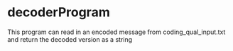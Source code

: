 # decoderProgram
This program can read in an encoded message from coding_qual_input.txt and return the decoded version as a string
